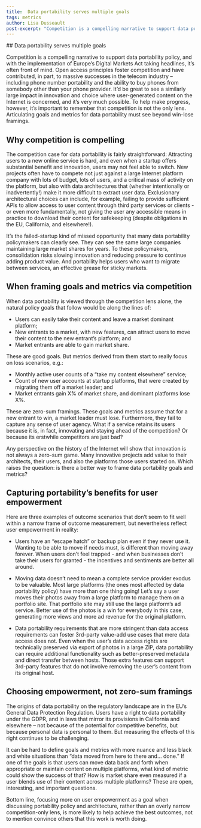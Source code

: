 ```yaml
---
title:  Data portability serves multiple goals
tags: metrics
author: Lisa Dusseault
post-excerpt: "Competition is a compelling narrative to support data portability policy, and with the implementation of Europe’s Digital Markets Act taking headlines, it’s often front of mind. It’s important to remember that competition is not the only lens..."
---
```

<div class="section" markdown="1">
## Data portability serves multiple goals
<div class="mustache">
</div>



Competition is a compelling narrative to support data portability policy, and with the implementation of Europe’s Digital Markets Act taking headlines, it’s often front of mind. Open access principles foster competition and have contributed, in part, to massive successes in the telecom industry – including phone number portability and the ability to buy phones from somebody other than your phone provider. It’d be great to see a similarly large impact in innovation and choice where user-generated content on the Internet is concerned, and it’s very much possible. To help make progress, however, it’s important to remember that competition is not the only lens. Articulating goals and metrics for data portability must see beyond win-lose framings.

## Why competition is compelling


The competition case for data portability is fairly straightforward: Attracting users to a new online service is hard, and even when a startup offers substantial benefit and innovation, users may not feel able to switch. New projects often have to compete not just against a large Internet platform company with lots of budget, lots of users, and a critical mass of activity on the platform, but also with data architectures that (whether intentionally or inadvertently!) make it more difficult to extract user data. Exclusionary architectural choices can include, for example, failing to provide sufficient APIs to allow access to user content through third party services or clients - or even more fundamentally, not giving the user any accessible means in practice to download their content for safekeeping (despite obligations in the EU, California, and elsewhere!).


It’s the failed-startup kind of missed opportunity that many data portability policymakers can clearly see. They can see the same large companies maintaining large market shares for years. To these policymakers, consolidation risks slowing innovation and reducing pressure to continue adding product value. And portability helps users who want to migrate between services, an effective grease for sticky markets.


## When framing goals and metrics via competition


When data portability is viewed through the competition lens alone, the natural policy goals that follow would be along the lines of: 
 * Users can easily take their content and leave a market dominant platform;
 * New entrants to a market, with new features, can attract users to move their content to the new entrant’s platform; and
 * Market entrants are able to gain market share.


These are good goals. But metrics derived from them start to really focus on loss scenarios, e.g.:
 * Monthly active user counts of a “take my content elsewhere” service;
 * Count of new user accounts at startup platforms, that were created by migrating them off a market leader; and
 * Market entrants gain X% of market share, and dominant platforms lose X%.


These are zero-sum framings. These goals and metrics assume that for a new entrant to win, a market leader must lose. Furthermore, they fail to capture any sense of user agency. What if a service retains its users because it is, in fact, innovating and staying ahead of the competition? Or because its erstwhile competitors are just bad?


Any perspective on the history of the Internet will show that innovation is not always a zero-sum game. Many innovative projects add value to their architects, their users, and also the platforms those users started on. Which raises the question: is there a better way to frame data portability goals and metrics?


## Capturing portability’s benefits for user empowerment


Here are three examples of outcome scenarios that don’t seem to fit well within a narrow frame of outcome measurement, but nevertheless reflect user empowerment in reality:
 * Users have an “escape hatch” or backup plan even if they never use it. Wanting to be able to move if needs must, is different than moving away forever. When users don’t feel trapped - and when businesses don’t take their users for granted - the incentives and sentiments are better all around.

 * Moving data doesn’t need to mean a complete service provider exodus to be valuable. Most large platforms (the ones most affected by data portability policy) have more than one thing going! Let’s say a user moves their photos away from a large platform to manage them on a portfolio site. That portfolio site may still use the large platform’s ad service. Better use of the photos is a win for everybody in this case, generating more views and more ad revenue for the original platform.

 * Data portability requirements that are more stringent than data access requirements can foster 3rd-party value-add use cases that mere data access does not. Even when the user’s data access rights are technically preserved via export of photos in a large ZIP, data portability can require additional functionality such as better-preserved metadata and direct transfer between hosts. Those extra features can support 3rd-party features that do not involve removing the user’s content from its original host.


## Choosing empowerment, not zero-sum framings


The origins of data portability on the regulatory landscape are in the EU’s General Data Protection Regulation. Users have a right to data portability under the GDPR, and in laws that mirror its provisions in California and elsewhere – not because of the potential for competitive benefits, but because personal data is personal to them. But measuring the effects of this right continues to be challenging.


It can be hard to define goals and metrics with more nuance and less black and white situations than “data moved from here to there and… done.” If one of the goals is that users can move data back and forth when appropriate or maintain content on multiple platforms, what kind of metric could show the success of that? How is market share even measured if a user blends use of their content across multiple platforms? These are open, interesting, and important questions.


Bottom line, focusing more on user empowerment as a goal when discussing portability policy and architecture, rather than an overly narrow competition-only lens, is more likely to help achieve the best outcomes, not to mention convince others that this work is worth doing.
